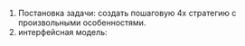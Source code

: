 1) Постановка задачи: создать пошаговую 4х стратегию с произвольными особенностями.
2) интерфейсная модель:
